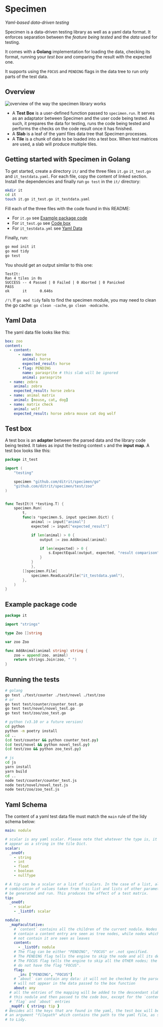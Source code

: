 # Specimen

_Yaml-based data-driven testing_

Specimen is a data-driven testing library as well as a yaml data format. It enforces separation between the _feature being tested_ and the _data_ used for testing.

It comes with a **Golang** implementation for loading the data, checking its format, running your _test box_ and comparing the result with the expected one.

It supports using the `FOCUS` and `PENDING` flags in the data tree to run only parts of the test data.

## Overview

![overview of the way the specimen library works](doc/specimen-overview.svg)

- A **Test Box** is a user-defined function passed to `specimen.run`. It serves as an adaptator between Specimen and the user code being tested. As such, it prepares the data for testing, runs the code being tested and performs the checks on the code result once it has finished.
- A **Slab** is a leaf of the yaml files data tree that Specimen processes.
- A **Tile** is a chunk of data to be loaded into a test box. When test matrices are used, a slab will produce multiple tiles.

## Getting started with Specimen in Golang

To get started, create a directory `it/` and the three files `it.go` `it_test.go` and `it_testdata.yaml`. For each file, copy the content of linked section. Install the dependencies and finally run `go test` in the `it/` directory:

```sh
mkdir it
cd it
touch it.go it_test.go it_testdata.yaml
```

Fill each of the three files with the code found in this README:

- For `it.go` see [Example package code](#example-package-code)
- For `it_test.go` see [Code box](#test-box)
- For `it_testdata.yml` see [Yaml Data](#yaml-data)

Finally, run:

```sh
go mod init it
go mod tidy
go test
```

You should get an output similar to this one:

```
TestIt:
Ran 4 tiles in 0s
SUCCESS -- 4 Passed | 0 Failed | 0 Aborted | 0 Panicked
PASS
ok      it      0.646s
```

`/!\` If `go mod tidy` fails to find the specimen module, you may need to clean the go cache: `go clean -cache`, `go clean -modcache`.

## Yaml Data

The yaml data file looks like this:

```yaml
box: zoo
content:
  - content:
      - name: horse
        animal: horse
        expected_result: horse
      - flag: PENDING
        name: parasprite # this slab will be ignored
        animal: parasprite
  - name: zebra
    animal: zebra
    expected_result: horse zebra
  - name: animal matrix
    animal: [mouse, cat, dog]
  - name: matrix check
    animal: wolf
    expected_result: horse zebra mouse cat dog wolf
```

## Test box

A test box is an **adapter** between the parsed data and the library code being tested. It takes as input the testing context `s` and the **input map**. A test box looks like this:

```go
package it_test

import (
	"testing"

	specimen "github.com/ditrit/specimen/go"
	"github.com/ditrit/specimen/test/zoo"
)


func TestIt(t *testing.T) {
    specimen.Run(
        t,
        func(s *specimen.S, input specimen.Dict) {
            animal := input["animal"]
            expected := input["expected_result"]

            if len(animal) > 0 {
                output := zoo.AddAnimal(animal)

                if len(expected) > 0 {
                    s.ExpectEqual(output, expected, "result comparison")
                }
            }
		    },
        []specimen.File{
            specimen.ReadLocalFile("it_testdata.yaml"),
        },
    )
}
```

## Example package code

```go
package it

import "strings"

type Zoo []string

var zoo Zoo

func AddAnimal(animal string) string {
	zoo = append(zoo, animal)
	return strings.Join(zoo, " ")
}
```

## Running the tests

```sh
# golang
go test ./test/counter ./test/novel ./test/zoo
# or
go test test/counter/counter_test.go
go test test/novel/novel_test.go
go test test/zoo/zoo_test.go

# python (v3.10 or a future version)
cd python
python -m poetry install
cd ..
(cd test/counter && python counter_test.py)
(cd test/novel && python novel_test.py)
(cd test/zoo && python zoo_test.py)

# js
cd js
yarn install
yarn build
cd ..
node test/counter/counter_test.js
node test/novel/novel_test.js
node test/zoo/zoo_test.js
```

## Yaml Schema

The content of a yaml test data file must match the `main` rule of the lidy schema below:

```yaml
main: nodule

# scalar is any yaml scalar. Please note that whatever the type is, it will
# appear as a string in the tile Dict.
scalar:
  _oneOf:
    - string
    - int
    - float
    - boolean
    - nullType

# A tip can be a scalar or a list of scalars. In the case of a list, all the
# combination of values taken from this list and lists of other parameters will
# be generated and run. This produces the effect of a test matrix.
tip:
  _oneOf:
    - scalar
    - _listOf: scalar

nodule:
  _mapFacultative:
    # `content` contains all the children of the current nodule. Nodes which
    # contain a content entry are seen as tree nodes, while nodes which do
    # not contain it are seen as leaves
    content:
      - _listOf: nodule
    # The flag can be either "PENDING", "FOCUS" or .not specified.
    # The PENDING flag tells the engine to skip the node and all its decendants.
    # The FOCUS flag tells the engine to skip all the OTHER nodes; the one which
    # do not have the flag "FOCUS".
    flag:
      _in: ["PENDING", "FOCUS"]
    # `about` can contain any data: it will not be checked by the parser, and it
    # will not appear in the data passed to the box function
    about: any
  # all the entries of the mapping will be added to the descendant slabs of
  # this nodule and then passed to the code box, except for the `content`,
  # `flag` and `about` entries
  _mapOf: { string: tip }
# Besides all the keys that are found in the yaml, the test box will be passed
# an argument "filepath" which contains the path to the yaml file, as specified
# to Lidy.
```
